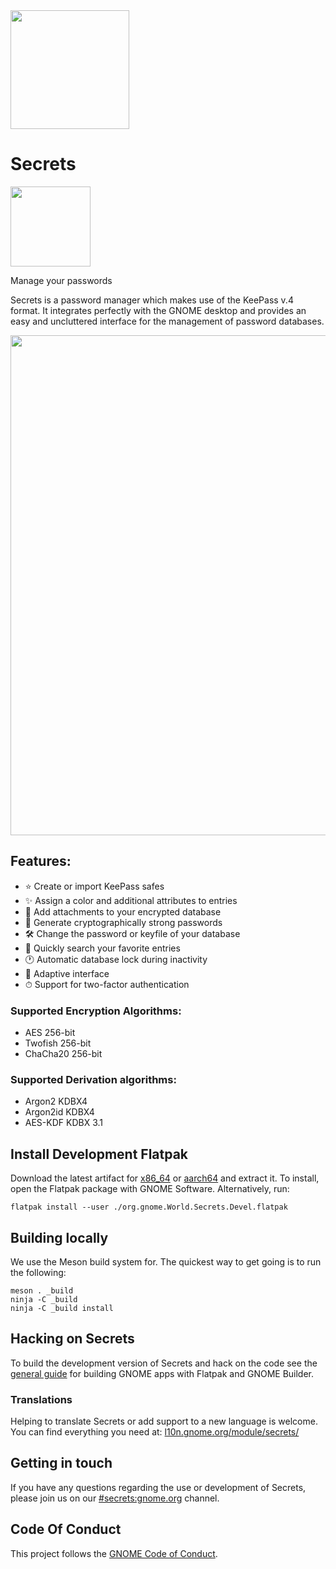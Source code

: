<a href="https://flathub.org/apps/details/org.gnome.World.Secrets">
<img src="https://flathub.org/assets/badges/flathub-badge-i-en.png" width="190px" />
</a>

# Secrets
<img src="https://gitlab.gnome.org/World/secrets/raw/master/data/icons/hicolor/scalable/apps/org.gnome.World.Secrets.svg" width="128" height="128" />
<p>Manage your passwords</p>

Secrets is a password manager which makes use of the KeePass v.4 format. It
integrates perfectly with the GNOME desktop and provides an easy and uncluttered
interface for the management of password databases.

<img src="https://gitlab.gnome.org/World/secrets/-/raw/master/screenshots/browser.png" width="800px" />

## Features:
* ⭐ Create or import KeePass safes
* ✨ Assign a color and additional attributes to entries
* 📎 Add attachments to your encrypted database
* 🎲 Generate cryptographically strong passwords
* 🛠 Change the password or keyfile of your database
* 🔎 Quickly search your favorite entries
* 🕐 Automatic database lock during inactivity
* 📲 Adaptive interface
* ⏱ Support for two-factor authentication

### Supported Encryption Algorithms:
* AES 256-bit
* Twofish 256-bit
* ChaCha20 256-bit

### Supported Derivation algorithms:
* Argon2 KDBX4
* Argon2id KDBX4
* AES-KDF KDBX 3.1

## Install Development Flatpak
Download the latest artifact for [x86_64](https://gitlab.gnome.org/World/secrets/-/jobs/artifacts/master/download?job=flatpak) or [aarch64](https://gitlab.gnome.org/World/secrets/-/jobs/artifacts/master/download?job=flatpak_aarch64) and extract it.
To install, open the Flatpak package with GNOME Software. Alternatively, run:
```
flatpak install --user ./org.gnome.World.Secrets.Devel.flatpak
```

## Building locally
We use the Meson build system for. The quickest
way to get going is to run the following:
```
meson . _build
ninja -C _build
ninja -C _build install
```

## Hacking on Secrets
To build the development version of Secrets and hack on the code
see the [general guide](https://wiki.gnome.org/Newcomers/BuildProject)
for building GNOME apps with Flatpak and GNOME Builder.

### Translations
Helping to translate Secrets or add support to a new language is welcome.
You can find everything you need at: [l10n.gnome.org/module/secrets/](https://l10n.gnome.org/module/secrets/)

## Getting in touch
If you have any questions regarding the use or development of Secrets, please
join us on our [#secrets:gnome.org](https://matrix.to/#/#secrets:gnome.org)
channel.

## Code Of Conduct
This project follows the [GNOME Code of Conduct](https://wiki.gnome.org/Foundation/CodeOfConduct).
